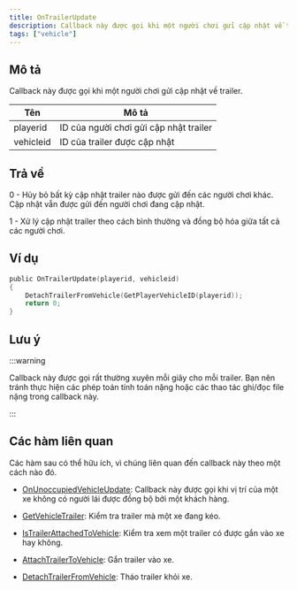 ```yaml
---
title: OnTrailerUpdate
description: Callback này được gọi khi một người chơi gửi cập nhật về trailer.
tags: ["vehicle"]
---
```


## Mô tả

Callback này được gọi khi một người chơi gửi cập nhật về trailer.

| Tên       | Mô tả                                              |
|-----------|----------------------------------------------------|
| playerid  | ID của người chơi gửi cập nhật trailer              |
| vehicleid | ID của trailer được cập nhật                        |

## Trả về

0 - Hủy bỏ bất kỳ cập nhật trailer nào được gửi đến các người chơi khác. Cập nhật vẫn được gửi đến người chơi đang cập nhật.

1 - Xử lý cập nhật trailer theo cách bình thường và đồng bộ hóa giữa tất cả các người chơi.

## Ví dụ

```c
public OnTrailerUpdate(playerid, vehicleid)
{
    DetachTrailerFromVehicle(GetPlayerVehicleID(playerid));
    return 0;
}
```

## Lưu ý

:::warning

Callback này được gọi rất thường xuyên mỗi giây cho mỗi trailer. Bạn nên tránh thực hiện các phép toán tính toán nặng hoặc các thao tác ghi/đọc file nặng trong callback này.

:::

## Các hàm liên quan

Các hàm sau có thể hữu ích, vì chúng liên quan đến callback này theo một cách nào đó.

- [OnUnoccupiedVehicleUpdate](OnUnoccupiedVehicleUpdate): Callback này được gọi khi vị trí của một xe không có người lái được đồng bộ bởi một khách hàng.

- [GetVehicleTrailer](../functions/GetVehicleTrailer): Kiểm tra trailer mà một xe đang kéo.
- [IsTrailerAttachedToVehicle](../functions/IsTrailerAttachedToVehicle): Kiểm tra xem một trailer có được gắn vào xe hay không.
- [AttachTrailerToVehicle](../functions/AttachTrailerToVehicle): Gắn trailer vào xe.
- [DetachTrailerFromVehicle](../functions/DetachTrailerFromVehicle): Tháo trailer khỏi xe.